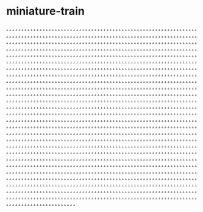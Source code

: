 # miniature-train
<a href="https://fernchapman8.wordpress.com/">.</a>
<a href="https://wilburhale.wordpress.com/">.</a>
<a href="https://wandarhodes4.wordpress.com/">.</a>
<a href="https://verastevenson6.wordpress.com/">.</a>
<a href="https://lizziemedina.wordpress.com/">.</a>
<a href="https://marvinhansen88.wordpress.com/">.</a>
<a href="https://oliverwallaker.wordpress.com/">.</a>
<a href="https://kelseystone6.wordpress.com/">.</a>
<a href="https://nadiaharris4.wordpress.com/">.</a>
<a href="https://roxannegarner1.wordpress.com/">.</a>
<a href="https://daleyporter.wordpress.com/">.</a>
<a href="https://willardbennett.wordpress.com/">.</a>
<a href="https://ivormassy.wordpress.com/">.</a>
<a href="https://earlheath.wordpress.com/">.</a>
<a href="https://leenorris3.wordpress.com/">.</a>
<a href="https://fernchapman8.wordpress.com/">.</a>
<a href="https://damonrichardson8.wordpress.com/">.</a>
<a href="https://lindsaysarratt.wordpress.com/">.</a>
<a href="https://eddiebailey3.wordpress.com/">.</a>
<a href="https://wilonatillery.wordpress.com/">.</a>
<a href="https://mickfoster9.wordpress.com/">.</a>
<a href="https://theodorenicholls.wordpress.com/">.</a>
<a href="https://laneschultz6.wordpress.com/">.</a>
<a href="https://wilfridbadman.wordpress.com/">.</a>
<a href="https://robinbenson6.wordpress.com/">.</a>
<a href="https://alfiewarner.wordpress.com/">.</a>
<a href="https://justinknight8.wordpress.com/">.</a>
<a href="https://ulricbrown.wordpress.com/">.</a>
<a href="https://greshamrowse.wordpress.com/">.</a>
<a href="https://caseymarsh0.wordpress.com/">.</a>
<a href="https://caseymarsh5.wordpress.com/">.</a>
<a href="https://anastasiabourn.wordpress.com/">.</a>
<a href="https://wilburhale.wordpress.com/">.</a>
<a href="https://herblyons.wordpress.com/">.</a>
<a href="https://mattboyd0.wordpress.com/">.</a>
<a href="https://moiracurtis.wordpress.com/">.</a>
<a href="https://bryantcarlson4.wordpress.com/">.</a>
<a href="https://meganatkinson6.wordpress.com/">.</a>
<a href="https://ainsleyrobbins.wordpress.com/">.</a>
<a href="https://drogoholt.wordpress.com/">.</a>
<a href="https://brunorodgers.wordpress.com/">.</a>
<a href="https://priscillahenry8.wordpress.com/">.</a>
<a href="https://brookehudson5.wordpress.com/">.</a>
<a href="https://baileymadron.wordpress.com/">.</a>
<a href="https://margaretgreen9.wordpress.com/">.</a>
<a href="https://ronaldstevenson.wordpress.com/">.</a>
<a href="https://nevillehodgson.wordpress.com/">.</a>
<a href="https://laurelhansen2.wordpress.com/">.</a>
<a href="https://wandarhodes4.wordpress.com/">.</a>
<a href="https://cameliabourn.wordpress.com/">.</a>
<a href="https://stanleyrose2.wordpress.com/">.</a>
<a href="https://alannamarshall2.wordpress.com/">.</a>
<a href="https://calvertcummings.wordpress.com/">.</a>
<a href="https://elvirahersey.wordpress.com/">.</a>
<a href="https://lawrenceferon.wordpress.com/">.</a>
<a href="https://jessesmart3.wordpress.com/">.</a>
<a href="https://ericwoodward8.wordpress.com/">.</a>
<a href="https://wilburwheatly.wordpress.com/">.</a>
<a href="https://tylergreer9.wordpress.com/">.</a>
<a href="https://winifredmann.wordpress.com/">.</a>
<a href="https://wallacefields.wordpress.com/">.</a>
<a href="https://justinholt3.wordpress.com/">.</a>
<a href="https://madisonwells1.wordpress.com/">.</a>
<a href="https://ingramperry.wordpress.com/">.</a>
<a href="https://Mindtobusiness.com/">.</a>
<a href="https://urbancunningham.wordpress.com/">.</a>
<a href="https://marmadukebarnett.wordpress.com/">.</a>
<a href="https://georgewebster1.wordpress.com/">.</a>
<a href="https://dwighttitterington.wordpress.com/">.</a>
<a href="https://shanacastro.wordpress.com/">.</a>
<a href="https://feliciaosborne.wordpress.com/">.</a>
<a href="https://byronhansen.wordpress.com/">.</a>
<a href="https://veronicajohnson0.wordpress.com/">.</a>
<a href="https://nicolemalone4.wordpress.com/">.</a>
<a href="https://priscillastanley2.wordpress.com/">.</a>
<a href="https://wandafrancis.wordpress.com/">.</a>
<a href="https://danelawrence.wordpress.com/">.</a>
<a href="https://marvinpatton33.wordpress.com/">.</a>
<a href="https://nedburton.wordpress.com/">.</a>
<a href="https://sophiahewitt2.wordpress.com/">.</a>
<a href="https://urbancunningham.wordpress.com/">.</a>
<a href="https://biancahiggins.wordpress.com/">.</a>
<a href="https://vergilrowe.wordpress.com/">.</a>
<a href="https://katherinepayne1.wordpress.com/">.</a>
<a href="https://willardbuckley.wordpress.com/">.</a>
<a href="https://tinacurrey.wordpress.com/">.</a>
<a href="https://dudleyjenning.wordpress.com/">.</a>
<a href="https://oliviagarrett9.wordpress.com/">.</a>
<a href="https://fabianpena2.wordpress.com/">.</a>
<a href="https://shawncarr49.wordpress.com/">.</a>
<a href="https://norrisread.wordpress.com/">.</a>
<a href="https://loispascall.wordpress.com/">.</a>
<a href="https://sophiacohen5.wordpress.com/">.</a>
<a href="https://shannontomlinson.wordpress.com/">.</a>
<a href="https://stanleymarrow.wordpress.com/">.</a>
<a href="https://sabrinawillis9.wordpress.com/">.</a>
<a href="https://theorhodes5.wordpress.com/">.</a>
<a href="https://brookeapple.wordpress.com/">.</a>
<a href="https://cadeswanson.wordpress.com/">.</a>
<a href="https://marksnyder4.wordpress.com/">.</a>
<a href="https://aubreyford4.wordpress.com/">.</a>
<a href="https://vivianmarshman.wordpress.com/">.</a>
<a href="https://louiebeck7.wordpress.com/">.</a>
<a href="https://nedjenkins.wordpress.com/">.</a>
<a href="https://emersonmaldonado2.wordpress.com/">.</a>
<a href="https://hughiecarr.wordpress.com/">.</a>
<a href="https://robintaylor58.wordpress.com/">.</a>
<a href="https://austinalexander3.wordpress.com/">.</a>
<a href="https://melissamacy.wordpress.com/">.</a>
<a href="https://tesscooper5.wordpress.com/">.</a>
<a href="https://lizziewisev.wordpress.com/">.</a>
<a href="https://ernestsnyder8.wordpress.com/">.</a>
<a href="https://theorhodes5.wordpress.com/">.</a>
<a href="https://lucywagner7.wordpress.com/">.</a>
<a href="https://groverbriggs6.wordpress.com/">.</a>
<a href="https://daleyhammond.wordpress.com/">.</a>
<a href="https://hunterskeldon.wordpress.com/">.</a>
<a href="https://conradgross.wordpress.com/">.</a>
<a href="https://lenmoreno.wordpress.com/">.</a>
<a href="https://olliewebb9.wordpress.com/">.</a>
<a href="https://kenelmreeves.wordpress.com/">.</a>
<a href="https://milesmullins.wordpress.com/">.</a>
<a href="https://aubreychandler2.wordpress.com/">.</a>
<a href="https://freddiemenzie.wordpress.com/">.</a>
<a href="https://stanleyshillingford.wordpress.com/">.</a>
<a href="https://ceciliaballard.wordpress.com/">.</a>
<a href="https://daisyhaynes6.wordpress.com/">.</a>
<a href="https://otisgilbert.wordpress.com/">.</a>
<a href="https://alexhansen4.wordpress.com/">.</a>
<a href="https://brookeapple.wordpress.com/">.</a>
<a href="https://davymartin3.wordpress.com/">.</a>
<a href="https://jamiehodges7.wordpress.com/">.</a>
<a href="https://jamiehodges3.wordpress.com/">.</a>
<a href="https://drogomaldonado.wordpress.com/">.</a>
<a href="https://drogomaldonado6.wordpress.com/">.</a>
<a href="https://bentleyreed.wordpress.com/">.</a>
<a href="https://lesleymadron.wordpress.com/">.</a>
<a href="https://kaylabowman2.wordpress.com/">.</a>
<a href="https://clementcurry0.wordpress.com/">.</a>
<a href="https://emersonwilliamson.wordpress.com/">.</a>
<a href="https://sirenahill.wordpress.com/">.</a>
<a href="https://sirenahill2.wordpress.com/">.</a>
<a href="https://sirenahill3.wordpress.com/">.</a>
<a href="https://audreyhewitt6.wordpress.com/">.</a>
<a href="https://audreyhewitt1.wordpress.com/">.</a>
<a href="https://cadeswanson.wordpress.com/">.</a>
<a href="https://audreyhewitt9.wordpress.com/">.</a>
<a href="https://audreyhewitt3.wordpress.com/">.</a>
<a href="https://bobbyrichardson8.wordpress.com/">.</a>
<a href="https://bobbyrichardson0.wordpress.com/">.</a>
<a href="https://lulurussell5.wordpress.com/">.</a>
<a href="https://floyddinwiddie.wordpress.com/">.</a>
<a href="https://brookeyates7.wordpress.com/">.</a>
<a href="https://matthewmales.wordpress.com/">.</a>
<a href="https://loreleigarrett.wordpress.com/">.</a>
<a href="https://dexterortega.wordpress.com/">.</a>
<a href="https://alinawatson9.wordpress.com/">.</a>
<a href="https://sharonbarber.wordpress.com/">.</a>
<a href="https://addisonhudson6.wordpress.com/">.</a>
<a href="https://priscillafrench6.wordpress.com/">.</a>
<a href="https://getswishpt.com/">.</a>
<a href="https://russhopkins.wordpress.com/">.</a>
<a href="https://moirapeters.wordpress.com/">.</a>
<a href="https://juliawallaker.wordpress.com/">.</a>
<a href="https://abigailcurtis6.wordpress.com/">.</a>
<a href="https://sidneyshelton.wordpress.com/">.</a>
<a href="https://sidneyshelton9.wordpress.com/">.</a>
<a href="https://piersramos.wordpress.com/">.</a>
<a href="https://zeldadean9.wordpress.com/">.</a>
<a href="https://sallyperkins1.wordpress.com/">.</a>
<a href="https://kaybarker9.wordpress.com/">.</a>
<a href="https://henriettabird5.wordpress.com/">.</a>
<a href="https://monicaleonard2.wordpress.com/">.</a>
<a href="https://ellenking8.wordpress.com/">.</a>
<a href="https://ninawoolridge1.wordpress.com/">.</a>
<a href="https://garthschwartz.wordpress.com/">.</a>
<a href="https://russhopkins.wordpress.com/">.</a>
<a href="https://sarahfox6.wordpress.com/">.</a>
<a href="https://sarahfox09.wordpress.com/">.</a>
<a href="https://sarahfox06.wordpress.com/">.</a>
<a href="https://cynthiafoster5.wordpress.com/">.</a>
<a href="https://warrenbarber5.wordpress.com/">.</a>
<a href="https://warrenbarber10.wordpress.com/">.</a>
<a href="https://kaylamiller8.wordpress.com/">.</a>
<a href="https://sandranunez7.wordpress.com/">.</a>
<a href="https://sandranunez4.wordpress.com/">.</a>
<a href="https://eddierehbein.wordpress.com/">.</a>
<a href="https://rowenarichardson.wordpress.com/">.</a>
<a href="https://austintrivett.wordpress.com/">.</a>
<a href="https://monamason.wordpress.com/">.</a>
<a href="https://budbarnes8.wordpress.com/">.</a>
<a href="https://garthmarshall.wordpress.com/">.</a>
<a href="https://moirapeters.wordpress.com/">.</a>
<a href="https://errolsimmons.wordpress.com/">.</a>
<a href="https://stanhenry3.wordpress.com/">.</a>
<a href="https://denniswindrow.wordpress.com/">.</a>
<a href="https://audreyfuller6.wordpress.com/">.</a>
<a href="https://genevieveschneider.wordpress.com/">.</a>
<a href="https://ronaldhampton3.wordpress.com/">.</a>
<a href="https://mikemullins8.wordpress.com/">.</a>
<a href="https://justinfrench5.wordpress.com/">.</a>
<a href="https://georgieread9.wordpress.com/">.</a>
<a href="https://georgieread7.wordpress.com/">.</a>
<a href="https://kendrickreese.wordpress.com/">.</a>
<a href="https://kendrickreese9.wordpress.com/">.</a>
<a href="https://emilyhargraves.wordpress.com/">.</a>
<a href="https://zeahoyles.wordpress.com/">.</a>
<a href="https://bennettnicholson.wordpress.com/">.</a>
<a href="https://juliawallaker.wordpress.com/">.</a>
<a href="https://vernonelledge.wordpress.com/">.</a>
<a href="https://hadwinwhite.wordpress.com/">.</a>
<a href="https://hanleyholt.wordpress.com/">.</a>
<a href="https://melissawatkins14.wordpress.com/">.</a>
<a href="https://louieandrus.wordpress.com/">.</a>
<a href="https://halseysims.wordpress.com/">.</a>
<a href="https://loreleigarrett6.wordpress.com/">.</a>
<a href="https://websterburns.wordpress.com/">.</a>
<a href="https://greshamcole.wordpress.com/">.</a>
<a href="https://marvinmartin77.wordpress.com/">.</a>
<a href="https://herbanderson7.wordpress.com/">.</a>
<a href="https://osmondrehbein.wordpress.com/">.</a>
<a href="https://delberry6.wordpress.com/">.</a>
<a href="https://alvinaguilar8.wordpress.com/">.</a>
<a href="https://hadleybacchus.wordpress.com/">.</a>
<a href="https://are-1.weebly.com">.</a>
<a href="https://are-2.weebly.com">.</a>
<a href="https://are-3.weebly.com">.</a>
<a href="https://are-4.weebly.com">.</a>
<a href="https://are-5.weebly.com">.</a>
<a href="https://are-6.weebly.com">.</a>
<a href="https://are-7.weebly.com">.</a>
<a href="https://are-8.weebly.com">.</a>
<a href="https://are-9.weebly.com">.</a>
<a href="https://are-10.weebly.com">.</a>
<a href="https://are-11.weebly.com">.</a>
<a href="https://are-12.weebly.com">.</a>
<a href="https://are-13.weebly.com">.</a>
<a href="https://are-14.weebly.com">.</a>
<a href="https://are-15.weebly.com">.</a>
<a href="https://are-16.weebly.com">.</a>
<a href="https://are-17.weebly.com">.</a>
<a href="https://are-18.weebly.com">.</a>
<a href="https://are-19.weebly.com">.</a>
<a href="https://are-20.weebly.com">.</a>
<a href="https://are-21.weebly.com">.</a>
<a href="https://are-22.weebly.com">.</a>
<a href="https://are-23.weebly.com">.</a>
<a href="https://are-24.weebly.com">.</a>
<a href="https://are-25.weebly.com">.</a>
<a href="https://are-26.weebly.com">.</a>
<a href="https://are-27.weebly.com">.</a>
<a href="https://are-28.weebly.com">.</a>
<a href="https://are-29.weebly.com">.</a>
<a href="https://are-30.weebly.com">.</a>
<a href="https://are-31.weebly.com">.</a>
<a href="https://are-32.weebly.com">.</a>
<a href="https://are-33.weebly.com">.</a>
<a href="https://are-34.weebly.com">.</a>
<a href="https://are-35.weebly.com">.</a>
<a href="https://are-36.weebly.com">.</a>
<a href="https://are-37.weebly.com">.</a>
<a href="https://are-38.weebly.com">.</a>
<a href="https://are-39.weebly.com">.</a>
<a href="https://are-40.weebly.com">.</a>
<a href="https://are-41.weebly.com">.</a>
<a href="https://are-42.weebly.com">.</a>
<a href="https://are-43.weebly.com">.</a>
<a href="https://are-44.weebly.com">.</a>
<a href="https://are-45.weebly.com">.</a>
<a href="https://are-46.weebly.com">.</a>
<a href="https://are-47.weebly.com">.</a>
<a href="https://are-48.weebly.com">.</a>
<a href="https://are-49.weebly.com">.</a>
<a href="https://are-50.weebly.com">.</a>
<a href="https://are-51.weebly.com">.</a>
<a href="https://are-52.weebly.com">.</a>
<a href="https://are-53.weebly.com">.</a>
<a href="https://are-54.weebly.com">.</a>
<a href="https://are-55.weebly.com">.</a>
<a href="https://are-56.weebly.com">.</a>
<a href="https://are-57.weebly.com">.</a>
<a href="https://are-58.weebly.com">.</a>
<a href="https://are-59.weebly.com">.</a>
<a href="https://are-60.weebly.com">.</a>
<a href="https://are-61.weebly.com">.</a>
<a href="https://are-62.weebly.com">.</a>
<a href="https://are-63.weebly.com">.</a>
<a href="https://are-64.weebly.com">.</a>
<a href="https://are-65.weebly.com">.</a>
<a href="https://are-66.weebly.com">.</a>
<a href="https://are-67.weebly.com">.</a>
<a href="https://are-68.weebly.com">.</a>
<a href="https://are-69.weebly.com">.</a>
<a href="https://are-70.weebly.com">.</a>
<a href="https://are-71.weebly.com">.</a>
<a href="https://are-72.weebly.com">.</a>
<a href="https://are-73.weebly.com">.</a>
<a href="https://are-74.weebly.com">.</a>
<a href="https://are-75.weebly.com">.</a>
<a href="https://are-76.weebly.com">.</a>
<a href="https://are-77.weebly.com">.</a>
<a href="https://are-78.weebly.com">.</a>
<a href="https://are-79.weebly.com">.</a>
<a href="https://are-80.weebly.com">.</a>
<a href="https://are-81.weebly.com">.</a>
<a href="https://are-82.weebly.com">.</a>
<a href="https://are-83.weebly.com">.</a>
<a href="https://are-84.weebly.com">.</a>
<a href="https://are-85.weebly.com">.</a>
<a href="https://are-86.weebly.com">.</a>
<a href="https://are-87.weebly.com">.</a>
<a href="https://are-88.weebly.com">.</a>
<a href="https://are-89.weebly.com">.</a>
<a href="https://are-90.weebly.com">.</a>
<a href="https://are-91.weebly.com">.</a>
<a href="https://are-92.weebly.com">.</a>
<a href="https://are-93.weebly.com">.</a>
<a href="https://are-94.weebly.com">.</a>
<a href="https://are-95.weebly.com">.</a>
<a href="https://are-96.weebly.com">.</a>
<a href="https://are-97.weebly.com">.</a>
<a href="https://are-98.weebly.com">.</a>
<a href="https://are-99.weebly.com">.</a>
<a href="https://are-100.weebly.com">.</a>
<a href="https://are-101.weebly.com">.</a>
<a href="https://are-102.weebly.com">.</a>
<a href="https://are-103.weebly.com">.</a>
<a href="https://are-104.weebly.com">.</a>
<a href="https://are-105.weebly.com">.</a>
<a href="https://are-106.weebly.com">.</a>
<a href="https://are-107.weebly.com">.</a>
<a href="https://are-108.weebly.com">.</a>
<a href="https://are-109.weebly.com">.</a>
<a href="https://are-110.weebly.com">.</a>
<a href="https://are-111.weebly.com">.</a>
<a href="https://are-112.weebly.com">.</a>
<a href="https://are-113.weebly.com">.</a>
<a href="https://are-114.weebly.com">.</a>
<a href="https://are-115.weebly.com">.</a>
<a href="https://are-116.weebly.com">.</a>
<a href="https://are-117.weebly.com">.</a>
<a href="https://are-118.weebly.com">.</a>
<a href="https://are-119.weebly.com">.</a>
<a href="https://are-120.weebly.com">.</a>
<a href="https://are-121.weebly.com">.</a>
<a href="https://are-122.weebly.com">.</a>
<a href="https://are-123.weebly.com">.</a>
<a href="https://are-124.weebly.com">.</a>
<a href="https://are-125.weebly.com">.</a>
<a href="https://are-126.weebly.com">.</a>
<a href="https://are-127.weebly.com">.</a>
<a href="https://are-128.weebly.com">.</a>
<a href="https://are-129.weebly.com">.</a>
<a href="https://are-130.weebly.com">.</a>
<a href="https://are-131.weebly.com">.</a>
<a href="https://are-132.weebly.com">.</a>
<a href="https://are-133.weebly.com">.</a>
<a href="https://are-134.weebly.com">.</a>
<a href="https://are-135.weebly.com">.</a>
<a href="https://are-136.weebly.com">.</a>
<a href="https://are-137.weebly.com">.</a>
<a href="https://are-138.weebly.com">.</a>
<a href="https://are-139.weebly.com">.</a>
<a href="https://are-140.weebly.com">.</a>
<a href="https://are-141.weebly.com">.</a>
<a href="https://are-142.weebly.com">.</a>
<a href="https://are-143.weebly.com">.</a>
<a href="https://are-144.weebly.com">.</a>
<a href="https://are-145.weebly.com">.</a>
<a href="https://are-146.weebly.com">.</a>
<a href="https://are-147.weebly.com">.</a>
<a href="https://are-148.weebly.com">.</a>
<a href="https://are-149.weebly.com">.</a>
<a href="https://are-150.weebly.com">.</a>
<a href="https://ae-151.weebly.com">.</a>
<a href="https://are-152.weebly.com">.</a>
<a href="https://are-153.weebly.com">.</a>
<a href="https://are-154.weebly.com">.</a>
<a href="https://are-155.weebly.com">.</a>
<a href="https://are-156.weebly.com">.</a>
<a href="https://are-157.weebly.com">.</a>
<a href="https://are-158.weebly.com">.</a>
<a href="https://are-159.weebly.com">.</a>
<a href="https://are-160.weebly.com">.</a>
<a href="https://are-161.weebly.com">.</a>
<a href="https://are-162.weebly.com">.</a>
<a href="https://are-163.weebly.com">.</a>
<a href="https://are-164.weebly.com">.</a>
<a href="https://are-165.weebly.com">.</a>
<a href="https://are-166.weebly.com">.</a>
<a href="https://are-167.weebly.com">.</a>
<a href="https://are-168.weebly.com">.</a>
<a href="https://are-169.weebly.com">.</a>
<a href="https://are-170.weebly.com">.</a>
<a href="https://are-171.weebly.com">.</a>
<a href="https://are-172.weebly.com">.</a>
<a href="https://are-173.weebly.com">.</a>
<a href="https://are-174.weebly.com">.</a>
<a href="https://are-175.weebly.com">.</a>
<a href="https://are-176.weebly.com">.</a>
<a href="https://are-177.weebly.com">.</a>
<a href="https://are-178.weebly.com">.</a>
<a href="https://are-179.weebly.com">.</a>
<a href="https://are-180.weebly.com">.</a>
<a href="https://are-181.weebly.com">.</a>
<a href="https://are-182.weebly.com">.</a>
<a href="https://are-183.weebly.com">.</a>
<a href="https://are-184.weebly.com">.</a>
<a href="https://are-185.weebly.com">.</a>
<a href="https://are-186.weebly.com">.</a>
<a href="https://are-187.weebly.com">.</a>
<a href="https://are-188.weebly.com">.</a>
<a href="https://are-189.weebly.com">.</a>
<a href="https://are-190.weebly.com">.</a>
<a href="https://are-191.weebly.com">.</a>
<a href="https://are-192.weebly.com">.</a>
<a href="https://are-193.weebly.com">.</a>
<a href="https://are-194.weebly.com">.</a>
<a href="https://are-195.weebly.com">.</a>
<a href="https://are-196.weebly.com">.</a>
<a href="https://are-197.weebly.com">.</a>
<a href="https://are-198.weebly.com">.</a>
<a href="https://are-199.weebly.com">.</a>
<a href="https://are-200.weebly.com">.</a>
<a href="https://are-201.weebly.com">.</a>
<a href="https://are-202.weebly.com">.</a>
<a href="https://are-203.weebly.com">.</a>
<a href="https://are-204.weebly.com">.</a>
<a href="https://are-205.weebly.com">.</a>
<a href="https://are-206.weebly.com">.</a>
<a href="https://are-207.weebly.com">.</a>
<a href="https://are-208.weebly.com">.</a>
<a href="https://are-209.weebly.com">.</a>
<a href="https://are-210.weebly.com">.</a>
<a href="https://are-211.weebly.com">.</a>
<a href="https://are-212.weebly.com">.</a>
<a href="https://are-213.weebly.com">.</a>
<a href="https://are-214.weebly.com">.</a>
<a href="https://are-215.weebly.com">.</a>
<a href="https://are-216.weebly.com">.</a>
<a href="https://are-217.weebly.com">.</a>
<a href="https://are-218.weebly.com">.</a>
<a href="https://are-219.weebly.com">.</a>
<a href="https://are-220.weebly.com">.</a>
<a href="https://are-221.weebly.com">.</a>
<a href="https://are-222.weebly.com">.</a>
<a href="https://are-223.weebly.com">.</a>
<a href="https://are-224.weebly.com">.</a>
<a href="https://are-225.weebly.com">.</a>
<a href="https://are-226.weebly.com">.</a>
<a href="https://are-227.weebly.com">.</a>
<a href="https://are-228.weebly.com">.</a>
<a href="https://are-229.weebly.com">.</a>
<a href="https://are-230.weebly.com">.</a>
<a href="https://are-231.weebly.com">.</a>
<a href="https://are-232.weebly.com">.</a>
<a href="https://are-233.weebly.com">.</a>
<a href="https://are-234.weebly.com">.</a>
<a href="https://are-235.weebly.com">.</a>
<a href="https://are-236.weebly.com">.</a>
<a href="https://are-237.weebly.com">.</a>
<a href="https://are-238.weebly.com">.</a>
<a href="https://are-239.weebly.com">.</a>
<a href="https://are-240.weebly.com">.</a>
<a href="https://are-241.weebly.com">.</a>
<a href="https://are-242.weebly.com">.</a>
<a href="https://are-243.weebly.com">.</a>
<a href="https://are-244.weebly.com">.</a>
<a href="https://are-245.weebly.com">.</a>
<a href="https://are-246.weebly.com">.</a>
<a href="https://are-247.weebly.com">.</a>
<a href="https://are-248.weebly.com">.</a>
<a href="https://are-249.weebly.com">.</a>
<a href="https://are-250.weebly.com">.</a>
<a href="https://are-251.weebly.com">.</a>
<a href="https://are-252.weebly.com">.</a>
<a href="https://are-253.weebly.com">.</a>
<a href="https://are-254.weebly.com">.</a>
<a href="https://are-255.weebly.com">.</a>
<a href="https://are-256.weebly.com">.</a>
<a href="https://are-257.weebly.com">.</a>
<a href="https://are-258.weebly.com">.</a>
<a href="https://are-259.weebly.com">.</a>
<a href="https://are-260.weebly.com">.</a>
<a href="https://are-261.weebly.com">.</a>
<a href="https://are-262.weebly.com">.</a>
<a href="https://are-263.weebly.com">.</a>
<a href="https://are-264.weebly.com">.</a>
<a href="https://are-265.weebly.com">.</a>
<a href="https://are-266.weebly.com">.</a>
<a href="https://are-267.weebly.com">.</a>
<a href="https://are-268.weebly.com">.</a>
<a href="https://are-269.weebly.com">.</a>
<a href="https://are-270.weebly.com">.</a>
<a href="https://are-271.weebly.com">.</a>
<a href="https://are-272.weebly.com">.</a>
<a href="https://are-273.weebly.com">.</a>
<a href="https://are-274.weebly.com">.</a>
<a href="https://are-275.weebly.com">.</a>
<a href="https://are-276.weebly.com">.</a>
<a href="https://are-277.weebly.com">.</a>
<a href="https://are-278.weebly.com">.</a>
<a href="https://are-279.weebly.com">.</a>
<a href="https://are-280.weebly.com">.</a>
<a href="https://are-281.weebly.com">.</a>
<a href="https://are-282.weebly.com">.</a>
<a href="https://are-283.weebly.com">.</a>
<a href="https://are-284.weebly.com">.</a>
<a href="https://are-285.weebly.com">.</a>
<a href="https://are-286.weebly.com">.</a>
<a href="https://are-287.weebly.com">.</a>
<a href="https://are-288.weebly.com">.</a>
<a href="https://are-289.weebly.com">.</a>
<a href="https://are-290.weebly.com">.</a>
<a href="https://are-291.weebly.com">.</a>
<a href="https://are-292.weebly.com">.</a>
<a href="https://are-293.weebly.com">.</a>
<a href="https://are-294.weebly.com">.</a>
<a href="https://are-295.weebly.com">.</a>
<a href="https://are-296.weebly.com">.</a>
<a href="https://are-297.weebly.com">.</a>
<a href="https://are-298.weebly.com">.</a>
<a href="https://are-299.weebly.com">.</a>
<a href="https://are-300.weebly.com">.</a>
<a href="https://are-301.weebly.com">.</a>
<a href="https://are-302.weebly.com">.</a>
<a href="https://are-303.weebly.com">.</a>
<a href="https://are-304.weebly.com">.</a>
<a href="https://are-305.weebly.com">.</a>
<a href="https://are-306.weebly.com">.</a>
<a href="https://are-307.weebly.com">.</a>
<a href="https://are-308.weebly.com">.</a>
<a href="https://are-309.weebly.com">.</a>
<a href="https://are-310.weebly.com">.</a>
<a href="https://are-311.weebly.com">.</a>
<a href="https://are-312.weebly.com">.</a>
<a href="https://are-313.weebly.com">.</a>
<a href="https://are-314.weebly.com">.</a>
<a href="https://are-315.weebly.com">.</a>
<a href="https://are-316.weebly.com">.</a>
<a href="https://are-317.weebly.com">.</a>
<a href="https://are-318.weebly.com">.</a>
<a href="https://are-319.weebly.com">.</a>
<a href="https://are-320.weebly.com">.</a>
<a href="https://are-321.weebly.com">.</a>
<a href="https://are-322.weebly.com">.</a>
<a href="https://are-323.weebly.com">.</a>
<a href="https://are-324.weebly.com">.</a>
<a href="https://are-325.weebly.com">.</a>
<a href="https://are-326.weebly.com">.</a>
<a href="https://are-327.weebly.com">.</a>
<a href="https://are-328.weebly.com">.</a>
<a href="https://are-329.weebly.com">.</a>
<a href="https://are-330.weebly.com">.</a>
<a href="https://are-331.weebly.com">.</a>
<a href="https://are-332.weebly.com">.</a>
<a href="https://are-333.weebly.com">.</a>
<a href="https://are-334.weebly.com">.</a>
<a href="https://are-335.weebly.com">.</a>
<a href="https://are-336.weebly.com">.</a>
<a href="https://are-337.weebly.com">.</a>
<a href="https://are-338.weebly.com">.</a>
<a href="https://are-339.weebly.com">.</a>
<a href="https://are-340.weebly.com">.</a>
<a href="https://are-341.weebly.com">.</a>
<a href="https://are-342.weebly.com">.</a>
<a href="https://are-343.weebly.com">.</a>
<a href="https://are-344.weebly.com">.</a>
<a href="https://are-345.weebly.com">.</a>
<a href="https://are-346.weebly.com">.</a>
<a href="https://are-347.weebly.com">.</a>
<a href="https://are-348.weebly.com">.</a>
<a href="https://are-349.weebly.com">.</a>
<a href="https://are-350.weebly.com">.</a>
<a href="https://ar-351.weebly.com">.</a>
<a href="https://ar-352.weebly.com">.</a>
<a href="https://ar-353.weebly.com">.</a>
<a href="https://ar-354.weebly.com">.</a>
<a href="https://ar-355.weebly.com">.</a>
<a href="https://ar-356.weebly.com">.</a>
<a href="https://ar-357.weebly.com">.</a>
<a href="https://ar-358.weebly.com">.</a>
<a href="https://ar-359.weebly.com">.</a>
<a href="https://ar-360.weebly.com">.</a>
<a href="https://are-361.weebly.com">.</a>
<a href="https://are-362.weebly.com">.</a>
<a href="https://are-363.weebly.com">.</a>
<a href="https://are-364.weebly.com">.</a>
<a href="https://are-365.weebly.com">.</a>
<a href="https://are-366.weebly.com">.</a>
<a href="https://are-367.weebly.com">.</a>
<a href="https://are-368.weebly.com">.</a>
<a href="https://are-369.weebly.com">.</a>
<a href="https://are-370.weebly.com">.</a>
<a href="https://are-371.weebly.com">.</a>
<a href="https://are-372.weebly.com">.</a>
<a href="https://are-373.weebly.com">.</a>
<a href="https://are-374.weebly.com">.</a>
<a href="https://are-375.weebly.com">.</a>
<a href="https://are-376.weebly.com">.</a>
<a href="https://are-377.weebly.com">.</a>
<a href="https://are-378.weebly.com">.</a>
<a href="https://are-379.weebly.com">.</a>
<a href="https://are-380.weebly.com">.</a>
<a href="https://are-381.weebly.com">.</a>
<a href="https://are-382.weebly.com">.</a>
<a href="https://are-383.weebly.com">.</a>
<a href="https://are-384.weebly.com">.</a>
<a href="https://are-385.weebly.com">.</a>
<a href="https://are-386.weebly.com">.</a>
<a href="https://are-387.weebly.com">.</a>
<a href="https://are-388.weebly.com">.</a>
<a href="https://are-389.weebly.com">.</a>
<a href="https://are-390.weebly.com">.</a>
<a href="https://are-391.weebly.com">.</a>
<a href="https://are-392.weebly.com">.</a>
<a href="https://are-393.weebly.com">.</a>
<a href="https://are-394.weebly.com">.</a>
<a href="https://are-395.weebly.com">.</a>
<a href="https://are-396.weebly.com">.</a>
<a href="https://are-397.weebly.com">.</a>
<a href="https://are-398.weebly.com">.</a>
<a href="https://are-399.weebly.com">.</a>
<a href="https://are-400.weebly.com">.</a>
<a href="https://ar-401.weebly.com">.</a>
<a href="https://are-402.weebly.com">.</a>
<a href="https://are-403.weebly.com">.</a>
<a href="https://are-404.weebly.com">.</a>
<a href="https://are-405.weebly.com">.</a>
<a href="https://are-406.weebly.com">.</a>
<a href="https://are-407.weebly.com">.</a>
<a href="https://are-408.weebly.com">.</a>
<a href="https://are-409.weebly.com">.</a>
<a href="https://are-410.weebly.com">.</a>
<a href="https://are-411.weebly.com">.</a>
<a href="https://are-412.weebly.com">.</a>
<a href="https://are-413.weebly.com">.</a>
<a href="https://are-414.weebly.com">.</a>
<a href="https://are-415.weebly.com">.</a>
<a href="https://are-416.weebly.com">.</a>
<a href="https://are-417.weebly.com">.</a>
<a href="https://are-418.weebly.com">.</a>
<a href="https://are-419.weebly.com">.</a>
<a href="https://are-420.weebly.com">.</a>
<a href="https://are-421.weebly.com">.</a>
<a href="https://are-422.weebly.com">.</a>
<a href="https://are-423.weebly.com">.</a>
<a href="https://are-424.weebly.com">.</a>
<a href="https://are-425.weebly.com">.</a>
<a href="https://are-426.weebly.com">.</a>
<a href="https://are-427.weebly.com">.</a>
<a href="https://are-428.weebly.com">.</a>
<a href="https://are-429.weebly.com">.</a>
<a href="https://are-430.weebly.com">.</a>
<a href="https://are-431.weebly.com">.</a>
<a href="https://are-432.weebly.com">.</a>
<a href="https://are-433.weebly.com">.</a>
<a href="https://are-434.weebly.com">.</a>
<a href="https://are-435.weebly.com">.</a>
<a href="https://are-436.weebly.com">.</a>
<a href="https://are-437.weebly.com">.</a>
<a href="https://are-438.weebly.com">.</a>
<a href="https://are-439.weebly.com">.</a>
<a href="https://are-440.weebly.com">.</a>
<a href="https://are-441.weebly.com">.</a>
<a href="https://are-442.weebly.com">.</a>
<a href="https://are-443.weebly.com">.</a>
<a href="https://are-444.weebly.com">.</a>
<a href="https://are-445.weebly.com">.</a>
<a href="https://are-446.weebly.com">.</a>
<a href="https://are-447.weebly.com">.</a>
<a href="https://are-448.weebly.com">.</a>
<a href="https://are-449.weebly.com">.</a>
<a href="https://are-450.weebly.com">.</a>
<a href="https://are-451.weebly.com">.</a>
<a href="https://are-452.weebly.com">.</a>
<a href="https://are-453.weebly.com">.</a>
<a href="https://are-454.weebly.com">.</a>
<a href="https://are-455.weebly.com">.</a>
<a href="https://are-456.weebly.com">.</a>
<a href="https://are-457.weebly.com">.</a>
<a href="https://are-458.weebly.com">.</a>
<a href="https://are-459.weebly.com">.</a>
<a href="https://are-460.weebly.com">.</a>
<a href="https://are-461.weebly.com">.</a>
<a href="https://are-462.weebly.com">.</a>
<a href="https://are-463.weebly.com">.</a>
<a href="https://are-464.weebly.com">.</a>
<a href="https://are-465.weebly.com">.</a>
<a href="https://are-466.weebly.com">.</a>
<a href="https://are-467.weebly.com">.</a>
<a href="https://are-468.weebly.com">.</a>
<a href="https://are-469.weebly.com">.</a>
<a href="https://are-470.weebly.com">.</a>
<a href="https://are-471.weebly.com">.</a>
<a href="https://are-472.weebly.com">.</a>
<a href="https://are-473.weebly.com">.</a>
<a href="https://are-474.weebly.com">.</a>
<a href="https://are-475.weebly.com">.</a>
<a href="https://are-476.weebly.com">.</a>
<a href="https://are-477.weebly.com">.</a>
<a href="https://are-478.weebly.com">.</a>
<a href="https://are-479.weebly.com">.</a>
<a href="https://are-480.weebly.com">.</a>
<a href="https://are-481.weebly.com">.</a>
<a href="https://are-482.weebly.com">.</a>
<a href="https://are-483.weebly.com">.</a>
<a href="https://are-484.weebly.com">.</a>
<a href="https://are-485.weebly.com">.</a>
<a href="https://are-486.weebly.com">.</a>
<a href="https://are-487.weebly.com">.</a>
<a href="https://are-488.weebly.com">.</a>
<a href="https://are-489.weebly.com">.</a>
<a href="https://are-490.weebly.com">.</a>
<a href="https://are-491.weebly.com">.</a>
<a href="https://are-492.weebly.com">.</a>
<a href="https://are-493.weebly.com">.</a>
<a href="https://are-494.weebly.com">.</a>
<a href="https://are-495.weebly.com">.</a>
<a href="https://are-496.weebly.com">.</a>
<a href="https://are-497.weebly.com">.</a>
<a href="https://are-498.weebly.com">.</a>
<a href="https://are-499.weebly.com">.</a>
<a href="https://are-500.weebly.com">.</a>
<a href="https://are-501.weebly.com">.</a>
<a href="https://are-502.weebly.com">.</a>
<a href="https://are-503.weebly.com">.</a>
<a href="https://are-504.weebly.com">.</a>
<a href="https://are-505.weebly.com">.</a>
<a href="https://are-506.weebly.com">.</a>
<a href="https://are-507.weebly.com">.</a>
<a href="https://are-508.weebly.com">.</a>
<a href="https://are-509.weebly.com">.</a>
<a href="https://are-510.weebly.com">.</a>
<a href="https://ae-511.weebly.com">.</a>
<a href="https://are-512.weebly.com">.</a>
<a href="https://are-513.weebly.com">.</a>
<a href="https://are-514.weebly.com">.</a>
<a href="https://are-515.weebly.com">.</a>
<a href="https://are-516.weebly.com">.</a>
<a href="https://are-517.weebly.com">.</a>
<a href="https://are-518.weebly.com">.</a>
<a href="https://are-519.weebly.com">.</a>
<a href="https://are-520.weebly.com">.</a>
<a href="https://are-521.weebly.com">.</a>
<a href="https://are-522.weebly.com">.</a>
<a href="https://are-523.weebly.com">.</a>
<a href="https://are-524.weebly.com">.</a>
<a href="https://are-525.weebly.com">.</a>
<a href="https://are-526.weebly.com">.</a>
<a href="https://are-527.weebly.com">.</a>
<a href="https://are-528.weebly.com">.</a>
<a href="https://are-529.weebly.com">.</a>
<a href="https://are-530.weebly.com">.</a>
<a href="https://ae-531.weebly.com">.</a>
<a href="https://are-532.weebly.com">.</a>
<a href="https://are-533.weebly.com">.</a>
<a href="https://are-534.weebly.com">.</a>
<a href="https://are-535.weebly.com">.</a>
<a href="https://are-536.weebly.com">.</a>
<a href="https://are-537.weebly.com">.</a>
<a href="https://are-538.weebly.com">.</a>
<a href="https://are-539.weebly.com">.</a>
<a href="https://are-540.weebly.com">.</a>
<a href="https://are-541.weebly.com">.</a>
<a href="https://are-542.weebly.com">.</a>
<a href="https://are-543.weebly.com">.</a>
<a href="https://are-544.weebly.com">.</a>
<a href="https://are-545.weebly.com">.</a>
<a href="https://are-546.weebly.com">.</a>
<a href="https://are-547.weebly.com">.</a>
<a href="https://are-548.weebly.com">.</a>
<a href="https://are-549.weebly.com">.</a>
<a href="https://are-550.weebly.com">.</a>
<a href="https://are-551.weebly.com">.</a>
<a href="https://are-552.weebly.com">.</a>
<a href="https://are-553.weebly.com">.</a>
<a href="https://are-554.weebly.com">.</a>
<a href="https://are-555.weebly.com">.</a>
<a href="https://are-556.weebly.com">.</a>
<a href="https://are-557.weebly.com">.</a>
<a href="https://are-558.weebly.com">.</a>
<a href="https://are-559.weebly.com">.</a>
<a href="https://are-560.weebly.com">.</a>
<a href="https://are-561.weebly.com">.</a>
<a href="https://are-562.weebly.com">.</a>
<a href="https://are-563.weebly.com">.</a>
<a href="https://are-564.weebly.com">.</a>
<a href="https://are-565.weebly.com">.</a>
<a href="https://are-566.weebly.com">.</a>
<a href="https://are-567.weebly.com">.</a>
<a href="https://are-568.weebly.com">.</a>
<a href="https://are-569.weebly.com">.</a>
<a href="https://are-570.weebly.com">.</a>
<a href="https://are-571.weebly.com">.</a>
<a href="https://are-572.weebly.com">.</a>
<a href="https://are-573.weebly.com">.</a>
<a href="https://are-574.weebly.com">.</a>
<a href="https://are-575.weebly.com">.</a>
<a href="https://are-576.weebly.com">.</a>
<a href="https://are-577.weebly.com">.</a>
<a href="https://are-578.weebly.com">.</a>
<a href="https://are-579.weebly.com">.</a>
<a href="https://are-580.weebly.com">.</a>
<a href="https://are-581.weebly.com">.</a>
<a href="https://are-582.weebly.com">.</a>
<a href="https://are-583.weebly.com">.</a>
<a href="https://are-584.weebly.com">.</a>
<a href="https://are-585.weebly.com">.</a>
<a href="https://are-586.weebly.com">.</a>
<a href="https://are-587.weebly.com">.</a>
<a href="https://are-588.weebly.com">.</a>
<a href="https://are-589.weebly.com">.</a>
<a href="https://are-590.weebly.com">.</a>
<a href="https://are-591.weebly.com">.</a>
<a href="https://are-592.weebly.com">.</a>
<a href="https://are-593.weebly.com">.</a>
<a href="https://are-594.weebly.com">.</a>
<a href="https://are-595.weebly.com">.</a>
<a href="https://are-596.weebly.com">.</a>
<a href="https://are-597.weebly.com">.</a>
<a href="https://are-598.weebly.com">.</a>
<a href="https://are-599.weebly.com">.</a>
<a href="https://are-600.weebly.com">.</a>
<a href="https://are-601.weebly.com">.</a>
<a href="https://are-602.weebly.com">.</a>
<a href="https://are-603.weebly.com">.</a>
<a href="https://are-604.weebly.com">.</a>
<a href="https://are-605.weebly.com">.</a>
<a href="https://are-606.weebly.com">.</a>
<a href="https://are-607.weebly.com">.</a>
<a href="https://are-608.weebly.com">.</a>
<a href="https://are-609.weebly.com">.</a>
<a href="https://are-610.weebly.com">.</a>
<a href="https://are-611.weebly.com">.</a>
<a href="https://are-612.weebly.com">.</a>
<a href="https://are-613.weebly.com">.</a>
<a href="https://are-614.weebly.com">.</a>
<a href="https://are-615.weebly.com">.</a>
<a href="https://are-616.weebly.com">.</a>
<a href="https://are-617.weebly.com">.</a>
<a href="https://are-618.weebly.com">.</a>
<a href="https://are-619.weebly.com">.</a>
<a href="https://are-620.weebly.com">.</a>
<a href="https://are-621.weebly.com">.</a>
<a href="https://are-622.weebly.com">.</a>
<a href="https://are-623.weebly.com">.</a>
<a href="https://are-624.weebly.com">.</a>
<a href="https://are-625.weebly.com">.</a>
<a href="https://are-626.weebly.com">.</a>
<a href="https://are-627.weebly.com">.</a>
<a href="https://are-628.weebly.com">.</a>
<a href="https://are-629.weebly.com">.</a>
<a href="https://are-630.weebly.com">.</a>
<a href="https://ae-631.weebly.com">.</a>
<a href="https://are-632.weebly.com">.</a>
<a href="https://are-633.weebly.com">.</a>
<a href="https://are-634.weebly.com">.</a>
<a href="https://are-635.weebly.com">.</a>
<a href="https://are-636.weebly.com">.</a>
<a href="https://are-637.weebly.com">.</a>
<a href="https://are-638.weebly.com">.</a>
<a href="https://are-639.weebly.com">.</a>
<a href="https://are-640.weebly.com">.</a>
<a href="https://are-641.weebly.com">.</a>
<a href="https://are-642.weebly.com">.</a>
<a href="https://are-643.weebly.com">.</a>
<a href="https://are-644.weebly.com">.</a>
<a href="https://are-645.weebly.com">.</a>
<a href="https://are-646.weebly.com">.</a>
<a href="https://are-647.weebly.com">.</a>
<a href="https://are-648.weebly.com">.</a>
<a href="https://are-649.weebly.com">.</a>
<a href="https://are-650.weebly.com">.</a>
<a href="https://are-651.weebly.com">.</a>
<a href="https://are-652.weebly.com">.</a>
<a href="https://are-653.weebly.com">.</a>
<a href="https://are-654.weebly.com">.</a>
<a href="https://are-655.weebly.com">.</a>
<a href="https://are-656.weebly.com">.</a>
<a href="https://are-657.weebly.com">.</a>
<a href="https://are-658.weebly.com">.</a>
<a href="https://are-659.weebly.com">.</a>
<a href="https://are-660.weebly.com">.</a>
<a href="https://are-661.weebly.com">.</a>
<a href="https://are-662.weebly.com">.</a>
<a href="https://are-663.weebly.com">.</a>
<a href="https://are-664.weebly.com">.</a>
<a href="https://are-665.weebly.com">.</a>
<a href="https://are-666.weebly.com">.</a>
<a href="https://are-667.weebly.com">.</a>
<a href="https://are-668.weebly.com">.</a>
<a href="https://are-669.weebly.com">.</a>
<a href="https://are-670.weebly.com">.</a>
<a href="https://ae-671.weebly.com">.</a>
<a href="https://are-672.weebly.com">.</a>
<a href="https://are-673.weebly.com">.</a>
<a href="https://are-674.weebly.com">.</a>
<a href="https://are-675.weebly.com">.</a>
<a href="https://are-676.weebly.com">.</a>
<a href="https://are-677.weebly.com">.</a>
<a href="https://are-678.weebly.com">.</a>
<a href="https://are-679.weebly.com">.</a>
<a href="https://are-680.weebly.com">.</a>
<a href="https://are-681.weebly.com">.</a>
<a href="https://are-682.weebly.com">.</a>
<a href="https://are-683.weebly.com">.</a>
<a href="https://are-684.weebly.com">.</a>
<a href="https://are-685.weebly.com">.</a>
<a href="https://are-686.weebly.com">.</a>
<a href="https://are-687.weebly.com">.</a>
<a href="https://are-688.weebly.com">.</a>
<a href="https://are-689.weebly.com">.</a>
<a href="https://are-690.weebly.com">.</a>
<a href="https://are-691.weebly.com">.</a>
<a href="https://are-692.weebly.com">.</a>
<a href="https://are-693.weebly.com">.</a>
<a href="https://are-694.weebly.com">.</a>
<a href="https://are-695.weebly.com">.</a>
<a href="https://are-696.weebly.com">.</a>
<a href="https://are-697.weebly.com">.</a>
<a href="https://are-698.weebly.com">.</a>
<a href="https://are-699.weebly.com">.</a>
<a href="https://are-700.weebly.com">.</a>
<a href="https://are-701.weebly.com">.</a>
<a href="https://are-702.weebly.com">.</a>
<a href="https://are-703.weebly.com">.</a>
<a href="https://are-704.weebly.com">.</a>
<a href="https://are-705.weebly.com">.</a>
<a href="https://are-706.weebly.com">.</a>
<a href="https://are-707.weebly.com">.</a>
<a href="https://are-708.weebly.com">.</a>
<a href="https://are-709.weebly.com">.</a>
<a href="https://are-710.weebly.com">.</a>
<a href="https://are-711.weebly.com">.</a>
<a href="https://are-712.weebly.com">.</a>
<a href="https://are-713.weebly.com">.</a>
<a href="https://are-714.weebly.com">.</a>
<a href="https://are-715.weebly.com">.</a>
<a href="https://are-716.weebly.com">.</a>
<a href="https://are-717.weebly.com">.</a>
<a href="https://are-718.weebly.com">.</a>
<a href="https://are-719.weebly.com">.</a>
<a href="https://are-720.weebly.com">.</a>
<a href="https://are-721.weebly.com">.</a>
<a href="https://are-722.weebly.com">.</a>
<a href="https://are-723.weebly.com">.</a>
<a href="https://are-724.weebly.com">.</a>
<a href="https://are-725.weebly.com">.</a>
<a href="https://are-726.weebly.com">.</a>
<a href="https://are-727.weebly.com">.</a>
<a href="https://are-728.weebly.com">.</a>
<a href="https://are-729.weebly.com">.</a>
<a href="https://are-730.weebly.com">.</a>
<a href="https://are-731.weebly.com">.</a>
<a href="https://are-732.weebly.com">.</a>
<a href="https://are-733.weebly.com">.</a>
<a href="https://are-734.weebly.com">.</a>
<a href="https://are-735.weebly.com">.</a>
<a href="https://are-736.weebly.com">.</a>
<a href="https://are-737.weebly.com">.</a>
<a href="https://are-738.weebly.com">.</a>
<a href="https://are-739.weebly.com">.</a>
<a href="https://are-740.weebly.com">.</a>
<a href="https://are-741.weebly.com">.</a>
<a href="https://are-742.weebly.com">.</a>
<a href="https://are-743.weebly.com">.</a>
<a href="https://are-744.weebly.com">.</a>
<a href="https://are-745.weebly.com">.</a>
<a href="https://are-746.weebly.com">.</a>
<a href="https://are-747.weebly.com">.</a>
<a href="https://are-748.weebly.com">.</a>
<a href="https://are-749.weebly.com">.</a>
<a href="https://are-750.weebly.com">.</a>
<a href="https://are-751.weebly.com">.</a>
<a href="https://are-752.weebly.com">.</a>
<a href="https://are-753.weebly.com">.</a>
<a href="https://are-754.weebly.com">.</a>
<a href="https://are-755.weebly.com">.</a>
<a href="https://are-756.weebly.com">.</a>
<a href="https://are-757.weebly.com">.</a>
<a href="https://are-758.weebly.com">.</a>
<a href="https://are-759.weebly.com">.</a>
<a href="https://are-760.weebly.com">.</a>
<a href="https://are-761.weebly.com">.</a>
<a href="https://are-762.weebly.com">.</a>
<a href="https://are-763.weebly.com">.</a>
<a href="https://are-764.weebly.com">.</a>
<a href="https://are-765.weebly.com">.</a>
<a href="https://are-766.weebly.com">.</a>
<a href="https://are-767.weebly.com">.</a>
<a href="https://are-768.weebly.com">.</a>
<a href="https://are-769.weebly.com">.</a>
<a href="https://are-770.weebly.com">.</a>
<a href="https://are-771.weebly.com">.</a>
<a href="https://are-772.weebly.com">.</a>
<a href="https://are-773.weebly.com">.</a>
<a href="https://are-774.weebly.com">.</a>
<a href="https://are-775.weebly.com">.</a>
<a href="https://are-776.weebly.com">.</a>
<a href="https://are-777.weebly.com">.</a>
<a href="https://are-778.weebly.com">.</a>
<a href="https://are-779.weebly.com">.</a>
<a href="https://are-780.weebly.com">.</a>
<a href="https://are-781.weebly.com">.</a>
<a href="https://are-782.weebly.com">.</a>
<a href="https://are-783.weebly.com">.</a>
<a href="https://are-784.weebly.com">.</a>
<a href="https://are-785.weebly.com">.</a>
<a href="https://are-786.weebly.com">.</a>
<a href="https://are-787.weebly.com">.</a>
<a href="https://are-788.weebly.com">.</a>
<a href="https://are-789.weebly.com">.</a>
<a href="https://are-790.weebly.com">.</a>
<a href="https://are-791.weebly.com">.</a>
<a href="https://are-792.weebly.com">.</a>
<a href="https://are-793.weebly.com">.</a>
<a href="https://are-794.weebly.com">.</a>
<a href="https://are-795.weebly.com">.</a>
<a href="https://are-796.weebly.com">.</a>
<a href="https://are-797.weebly.com">.</a>
<a href="https://are-798.weebly.com">.</a>
<a href="https://are-799.weebly.com">.</a>
<a href="https://are-800.weebly.com">.</a>
<a href="https://are-801.weebly.com">.</a>
<a href="https://are-802.weebly.com">.</a>
<a href="https://are-803.weebly.com">.</a>
<a href="https://are-804.weebly.com">.</a>
<a href="https://are-805.weebly.com">.</a>
<a href="https://are-806.weebly.com">.</a>
<a href="https://are-807.weebly.com">.</a>
<a href="https://are-808.weebly.com">.</a>
<a href="https://are-809.weebly.com">.</a>
<a href="https://are-810.weebly.com">.</a>
<a href="https://are-811.weebly.com">.</a>
<a href="https://are-812.weebly.com">.</a>
<a href="https://are-813.weebly.com">.</a>
<a href="https://are-814.weebly.com">.</a>
<a href="https://are-815.weebly.com">.</a>
<a href="https://are-816.weebly.com">.</a>
<a href="https://are-817.weebly.com">.</a>
<a href="https://are-818.weebly.com">.</a>
<a href="https://are-819.weebly.com">.</a>
<a href="https://are-820.weebly.com">.</a>
<a href="https://are-821.weebly.com">.</a>
<a href="https://are-822.weebly.com">.</a>
<a href="https://are-823.weebly.com">.</a>
<a href="https://are-824.weebly.com">.</a>
<a href="https://are-825.weebly.com">.</a>
<a href="https://are-826.weebly.com">.</a>
<a href="https://are-827.weebly.com">.</a>
<a href="https://are-828.weebly.com">.</a>
<a href="https://are-829.weebly.com">.</a>
<a href="https://are-830.weebly.com">.</a>
<a href="https://are-831.weebly.com">.</a>
<a href="https://are-832.weebly.com">.</a>
<a href="https://are-833.weebly.com">.</a>
<a href="https://are-834.weebly.com">.</a>
<a href="https://are-835.weebly.com">.</a>
<a href="https://are-836.weebly.com">.</a>
<a href="https://are-837.weebly.com">.</a>
<a href="https://are-838.weebly.com">.</a>
<a href="https://are-839.weebly.com">.</a>
<a href="https://are-840.weebly.com">.</a>
<a href="https://are-841.weebly.com">.</a>
<a href="https://are-842.weebly.com">.</a>
<a href="https://are-843.weebly.com">.</a>
<a href="https://are-844.weebly.com">.</a>
<a href="https://are-845.weebly.com">.</a>
<a href="https://are-846.weebly.com">.</a>
<a href="https://are-847.weebly.com">.</a>
<a href="https://are-848.weebly.com">.</a>
<a href="https://are-849.weebly.com">.</a>
<a href="https://are-850.weebly.com">.</a>
<a href="https://are-851.weebly.com">.</a>
<a href="https://are-852.weebly.com">.</a>
<a href="https://are-853.weebly.com">.</a>
<a href="https://are-854.weebly.com">.</a>
<a href="https://are-855.weebly.com">.</a>
<a href="https://are-856.weebly.com">.</a>
<a href="https://are-857.weebly.com">.</a>
<a href="https://are-858.weebly.com">.</a>
<a href="https://are-859.weebly.com">.</a>
<a href="https://are-860.weebly.com">.</a>
<a href="https://are-861.weebly.com">.</a>
<a href="https://are-862.weebly.com">.</a>
<a href="https://are-863.weebly.com">.</a>
<a href="https://are-864.weebly.com">.</a>
<a href="https://are-865.weebly.com">.</a>
<a href="https://are-866.weebly.com">.</a>
<a href="https://are-867.weebly.com">.</a>
<a href="https://are-868.weebly.com">.</a>
<a href="https://are-869.weebly.com">.</a>
<a href="https://are-870.weebly.com">.</a>
<a href="https://are-871.weebly.com">.</a>
<a href="https://are-872.weebly.com">.</a>
<a href="https://are-873.weebly.com">.</a>
<a href="https://are-874.weebly.com">.</a>
<a href="https://are-875.weebly.com">.</a>
<a href="https://are-876.weebly.com">.</a>
<a href="https://are-877.weebly.com">.</a>
<a href="https://are-878.weebly.com">.</a>
<a href="https://are-879.weebly.com">.</a>
<a href="https://are-880.weebly.com">.</a>
<a href="https://are-881.weebly.com">.</a>
<a href="https://are-882.weebly.com">.</a>
<a href="https://are-883.weebly.com">.</a>
<a href="https://are-884.weebly.com">.</a>
<a href="https://are-885.weebly.com">.</a>
<a href="https://are-886.weebly.com">.</a>
<a href="https://are-887.weebly.com">.</a>
<a href="https://are-888.weebly.com">.</a>
<a href="https://are-889.weebly.com">.</a>
<a href="https://are-890.weebly.com">.</a>
<a href="https://are-891.weebly.com">.</a>
<a href="https://are-892.weebly.com">.</a>
<a href="https://are-893.weebly.com">.</a>
<a href="https://are-894.weebly.com">.</a>
<a href="https://are-895.weebly.com">.</a>
<a href="https://are-896.weebly.com">.</a>
<a href="https://are-897.weebly.com">.</a>
<a href="https://are-898.weebly.com">.</a>
<a href="https://are-899.weebly.com">.</a>
<a href="https://are-900.weebly.com">.</a>
<a href="https://are-901.weebly.com">.</a>
<a href="https://are-902.weebly.com">.</a>
<a href="https://are-903.weebly.com">.</a>
<a href="https://are-904.weebly.com">.</a>
<a href="https://are-905.weebly.com">.</a>
<a href="https://are-906.weebly.com">.</a>
<a href="https://are-907.weebly.com">.</a>
<a href="https://are-908.weebly.com">.</a>
<a href="https://are-909.weebly.com">.</a>
<a href="https://are-910.weebly.com">.</a>
<a href="https://are-911.weebly.com">.</a>
<a href="https://are-912.weebly.com">.</a>
<a href="https://are-913.weebly.com">.</a>
<a href="https://are-914.weebly.com">.</a>
<a href="https://are-915.weebly.com">.</a>
<a href="https://are-916.weebly.com">.</a>
<a href="https://are-917.weebly.com">.</a>
<a href="https://are-918.weebly.com">.</a>
<a href="https://are-919.weebly.com">.</a>
<a href="https://are-920.weebly.com">.</a>
<a href="https://are-921.weebly.com">.</a>
<a href="https://are-922.weebly.com">.</a>
<a href="https://are-923.weebly.com">.</a>
<a href="https://are-924.weebly.com">.</a>
<a href="https://are-925.weebly.com">.</a>
<a href="https://are-926.weebly.com">.</a>
<a href="https://are-927.weebly.com">.</a>
<a href="https://are-928.weebly.com">.</a>
<a href="https://are-929.weebly.com">.</a>
<a href="https://are-930.weebly.com">.</a>
<a href="https://are-931.weebly.com">.</a>
<a href="https://are-932.weebly.com">.</a>
<a href="https://are-933.weebly.com">.</a>
<a href="https://are-934.weebly.com">.</a>
<a href="https://are-935.weebly.com">.</a>
<a href="https://are-936.weebly.com">.</a>
<a href="https://are-937.weebly.com">.</a>
<a href="https://are-938.weebly.com">.</a>
<a href="https://are-939.weebly.com">.</a>
<a href="https://are-940.weebly.com">.</a>
<a href="https://are-941.weebly.com">.</a>
<a href="https://are-942.weebly.com">.</a>
<a href="https://are-943.weebly.com">.</a>
<a href="https://are-944.weebly.com">.</a>
<a href="https://are-945.weebly.com">.</a>
<a href="https://are-946.weebly.com">.</a>
<a href="https://are-947.weebly.com">.</a>
<a href="https://are-948.weebly.com">.</a>
<a href="https://are-949.weebly.com">.</a>
<a href="https://are-950.weebly.com">.</a>
<a href="https://are-951.weebly.com">.</a>
<a href="https://are-952.weebly.com">.</a>
<a href="https://are-953.weebly.com">.</a>
<a href="https://are-954.weebly.com">.</a>
<a href="https://are-955.weebly.com">.</a>
<a href="https://are-956.weebly.com">.</a>
<a href="https://are-957.weebly.com">.</a>
<a href="https://are-958.weebly.com">.</a>
<a href="https://are-959.weebly.com">.</a>
<a href="https://are-960.weebly.com">.</a>
<a href="https://are-961.weebly.com">.</a>
<a href="https://are-962.weebly.com">.</a>
<a href="https://are-963.weebly.com">.</a>
<a href="https://are-964.weebly.com">.</a>
<a href="https://are-965.weebly.com">.</a>
<a href="https://are-966.weebly.com">.</a>
<a href="https://are-967.weebly.com">.</a>
<a href="https://are-968.weebly.com">.</a>
<a href="https://are-969.weebly.com">.</a>
<a href="https://are-970.weebly.com">.</a>
<a href="https://are-971.weebly.com">.</a>
<a href="https://are-972.weebly.com">.</a>
<a href="https://are-973.weebly.com">.</a>
<a href="https://are-974.weebly.com">.</a>
<a href="https://are-975.weebly.com">.</a>
<a href="https://are-976.weebly.com">.</a>
<a href="https://are-977.weebly.com">.</a>
<a href="https://are-978.weebly.com">.</a>
<a href="https://are-979.weebly.com">.</a>
<a href="https://are-980.weebly.com">.</a>
<a href="https://are-981.weebly.com">.</a>
<a href="https://are-982.weebly.com">.</a>
<a href="https://are-983.weebly.com">.</a>
<a href="https://are-984.weebly.com">.</a>
<a href="https://are-985.weebly.com">.</a>
<a href="https://are-986.weebly.com">.</a>
<a href="https://are-987.weebly.com">.</a>
<a href="https://are-988.weebly.com">.</a>
<a href="https://are-989.weebly.com">.</a>
<a href="https://are-990.weebly.com">.</a>
<a href="https://ae-991.weebly.com">.</a>
<a href="https://are-992.weebly.com">.</a>
<a href="https://are-993.weebly.com">.</a>
<a href="https://are-994.weebly.com">.</a>
<a href="https://are-995.weebly.com">.</a>
<a href="https://are-996.weebly.com">.</a>
<a href="https://are-997.weebly.com">.</a>
<a href="https://are-998.weebly.com">.</a>
<a href="https://are-999.weebly.com">.</a>
<a href="https://are-1000.weebly.com">.</a>
<a href="https://are-1001.weebly.com">.</a>
<a href="https://are-1002.weebly.com">.</a>
<a href="https://are-1003.weebly.com">.</a>
<a href="https://are-1004.weebly.com">.</a>
<a href="https://are-1005.weebly.com">.</a>
<a href="https://are-1006.weebly.com">.</a>
<a href="https://are-1007.weebly.com">.</a>
<a href="https://are-1008.weebly.com">.</a>
<a href="https://are-1009.weebly.com">.</a>
<a href="https://are-1010.weebly.com">.</a>
<a href="https://are-1011.weebly.com">.</a>
<a href="https://are-1012.weebly.com">.</a>
<a href="https://are-1013.weebly.com">.</a>
<a href="https://are-1014.weebly.com">.</a>
<a href="https://are-1015.weebly.com">.</a>
<a href="https://are-1016.weebly.com">.</a>
<a href="https://are-1017.weebly.com">.</a>
<a href="https://are-1018.weebly.com">.</a>
<a href="https://are-1019.weebly.com">.</a>
<a href="https://are-1020.weebly.com">.</a>
<a href="https://are-1021.weebly.com">.</a>
<a href="https://are-1022.weebly.com">.</a>
<a href="https://are-1023.weebly.com">.</a>
<a href="https://are-1024.weebly.com">.</a>
<a href="https://are-1025.weebly.com">.</a>
<a href="https://are-1026.weebly.com">.</a>
<a href="https://are-1027.weebly.com">.</a>
<a href="https://are-1028.weebly.com">.</a>
<a href="https://are-1029.weebly.com">.</a>
<a href="https://are-1030.weebly.com">.</a>
<a href="https://are-1031.weebly.com">.</a>
<a href="https://are-1032.weebly.com">.</a>
<a href="https://are-1033.weebly.com">.</a>
<a href="https://are-1034.weebly.com">.</a>
<a href="https://are-1035.weebly.com">.</a>
<a href="https://are-1036.weebly.com">.</a>
<a href="https://are-1037.weebly.com">.</a>
<a href="https://are-1038.weebly.com">.</a>
<a href="https://are-1039.weebly.com">.</a>
<a href="https://are-1040.weebly.com">.</a>
<a href="https://are-1041.weebly.com">.</a>
<a href="https://are-1042.weebly.com">.</a>
<a href="https://are-1043.weebly.com">.</a>
<a href="https://are-1044.weebly.com">.</a>
<a href="https://are-1045.weebly.com">.</a>
<a href="https://are-1046.weebly.com">.</a>
<a href="https://are-1047.weebly.com">.</a>
<a href="https://are-1048.weebly.com">.</a>
<a href="https://are-1049.weebly.com">.</a>
<a href="https://are-1050.weebly.com">.</a>
<a href="https://are-1051.weebly.com">.</a>
<a href="https://are-1052.weebly.com">.</a>
<a href="https://are-1053.weebly.com">.</a>
<a href="https://are-1054.weebly.com">.</a>
<a href="https://are-1055.weebly.com">.</a>
<a href="https://are-1056.weebly.com">.</a>
<a href="https://are-1057.weebly.com">.</a>
<a href="https://are-1058.weebly.com">.</a>
<a href="https://are-1059.weebly.com">.</a>
<a href="https://are-1060.weebly.com">.</a>
<a href="https://are-1061.weebly.com">.</a>
<a href="https://are-1062.weebly.com">.</a>
<a href="https://are-1063.weebly.com">.</a>
<a href="https://are-1064.weebly.com">.</a>
<a href="https://are-1065.weebly.com">.</a>
<a href="https://are-1066.weebly.com">.</a>
<a href="https://are-1067.weebly.com">.</a>
<a href="https://are-1068.weebly.com">.</a>
<a href="https://are-1069.weebly.com">.</a>
<a href="https://are-1070.weebly.com">.</a>
<a href="https://are-1071.weebly.com">.</a>
<a href="https://are-1072.weebly.com">.</a>
<a href="https://are-1073.weebly.com">.</a>
<a href="https://are-1074.weebly.com">.</a>
<a href="https://are-1075.weebly.com">.</a>
<a href="https://are-1076.weebly.com">.</a>
<a href="https://are-1077.weebly.com">.</a>
<a href="https://are-1078.weebly.com">.</a>
<a href="https://are-1079.weebly.com">.</a>
<a href="https://are-1080.weebly.com">.</a>
<a href="https://are-1081.weebly.com">.</a>
<a href="https://are-1082.weebly.com">.</a>
<a href="https://are-1083.weebly.com">.</a>
<a href="https://are-1084.weebly.com">.</a>
<a href="https://are-1085.weebly.com">.</a>
<a href="https://are-1086.weebly.com">.</a>
<a href="https://are-1087.weebly.com">.</a>
<a href="https://are-1088.weebly.com">.</a>
<a href="https://are-1089.weebly.com">.</a>
<a href="https://are-1090.weebly.com">.</a>
<a href="https://are-1091.weebly.com">.</a>
<a href="https://are-1092.weebly.com">.</a>
<a href="https://are-1093.weebly.com">.</a>
<a href="https://are-1094.weebly.com">.</a>
<a href="https://are-1095.weebly.com">.</a>
<a href="https://are-1096.weebly.com">.</a>
<a href="https://are-1097.weebly.com">.</a>
<a href="https://are-1098.weebly.com">.</a>
<a href="https://are-1099.weebly.com">.</a>
<a href="https://are-1100.weebly.com">.</a>
<a href="https://are-1101.weebly.com">.</a>
<a href="https://are-1102.weebly.com">.</a>
<a href="https://are-1103.weebly.com">.</a>
<a href="https://are-1104.weebly.com">.</a>
<a href="https://are-1105.weebly.com">.</a>
<a href="https://are-1106.weebly.com">.</a>
<a href="https://are-1107.weebly.com">.</a>
<a href="https://are-1108.weebly.com">.</a>
<a href="https://are-1109.weebly.com">.</a>
<a href="https://are-1110.weebly.com">.</a>
<a href="https://are-1111.weebly.com">.</a>
<a href="https://are-1112.weebly.com">.</a>
<a href="https://are-1113.weebly.com">.</a>
<a href="https://are-1114.weebly.com">.</a>
<a href="https://are-1115.weebly.com">.</a>
<a href="https://are-1116.weebly.com">.</a>
<a href="https://are-1117.weebly.com">.</a>
<a href="https://are-1118.weebly.com">.</a>
<a href="https://are-1119.weebly.com">.</a>
<a href="https://are-1120.weebly.com">.</a>
<a href="https://are-1121.weebly.com">.</a>
<a href="https://are-1122.weebly.com">.</a>
<a href="https://are-1123.weebly.com">.</a>
<a href="https://are-1124.weebly.com">.</a>
<a href="https://are-1125.weebly.com">.</a>
<a href="https://are-1126.weebly.com">.</a>
<a href="https://are-1127.weebly.com">.</a>
<a href="https://are-1128.weebly.com">.</a>
<a href="https://are-1129.weebly.com">.</a>
<a href="https://are-1130.weebly.com">.</a>
<a href="https://are-1131.weebly.com">.</a>
<a href="https://are-1132.weebly.com">.</a>
<a href="https://are-1133.weebly.com">.</a>
<a href="https://are-1134.weebly.com">.</a>
<a href="https://are-1135.weebly.com">.</a>
<a href="https://are-1136.weebly.com">.</a>
<a href="https://are-1137.weebly.com">.</a>
<a href="https://are-1138.weebly.com">.</a>
<a href="https://are-1139.weebly.com">.</a>
<a href="https://are-1140.weebly.com">.</a>
<a href="https://are-1141.weebly.com">.</a>
<a href="https://are-1142.weebly.com">.</a>
<a href="https://are-1143.weebly.com">.</a>
<a href="https://are-1144.weebly.com">.</a>
<a href="https://are-1145.weebly.com">.</a>
<a href="https://are-1146.weebly.com">.</a>
<a href="https://are-1147.weebly.com">.</a>
<a href="https://are-1148.weebly.com">.</a>
<a href="https://are-1149.weebly.com">.</a>
<a href="https://are-1150.weebly.com">.</a>
<a href="https://are-1151.weebly.com">.</a>
<a href="https://are-1152.weebly.com">.</a>
<a href="https://are-1153.weebly.com">.</a>
<a href="https://are-1154.weebly.com">.</a>
<a href="https://are-1155.weebly.com">.</a>
<a href="https://are-1156.weebly.com">.</a>
<a href="https://are-1157.weebly.com">.</a>
<a href="https://are-1158.weebly.com">.</a>
<a href="https://are-1159.weebly.com">.</a>
<a href="https://are-1160.weebly.com">.</a>
<a href="https://are-1161.weebly.com">.</a>
<a href="https://are-1162.weebly.com">.</a>
<a href="https://are-1163.weebly.com">.</a>
<a href="https://are-1164.weebly.com">.</a>
<a href="https://are-1165.weebly.com">.</a>
<a href="https://are-1166.weebly.com">.</a>
<a href="https://are-1167.weebly.com">.</a>
<a href="https://are-1168.weebly.com">.</a>
<a href="https://are-1169.weebly.com">.</a>
<a href="https://are-1170.weebly.com">.</a>
<a href="https://are-1171.weebly.com">.</a>
<a href="https://are-1172.weebly.com">.</a>
<a href="https://are-1173.weebly.com">.</a>
<a href="https://are-1174.weebly.com">.</a>
<a href="https://are-1175.weebly.com">.</a>
<a href="https://are-1176.weebly.com">.</a>
<a href="https://are-1177.weebly.com">.</a>
<a href="https://are-1178.weebly.com">.</a>
<a href="https://are-1179.weebly.com">.</a>
<a href="https://are-1180.weebly.com">.</a>
<a href="https://are-1181.weebly.com">.</a>
<a href="https://are-1182.weebly.com">.</a>
<a href="https://are-1183.weebly.com">.</a>
<a href="https://are-1184.weebly.com">.</a>
<a href="https://are-1185.weebly.com">.</a>
<a href="https://are-1186.weebly.com">.</a>
<a href="https://are-1187.weebly.com">.</a>
<a href="https://are-1188.weebly.com">.</a>
<a href="https://are-1189.weebly.com">.</a>
<a href="https://are-1190.weebly.com">.</a>
<a href="https://are-1191.weebly.com">.</a>
<a href="https://are-1192.weebly.com">.</a>
<a href="https://are-1193.weebly.com">.</a>
<a href="https://are-1194.weebly.com">.</a>
<a href="https://are-1195.weebly.com">.</a>
<a href="https://are-1196.weebly.com">.</a>
<a href="https://are-1197.weebly.com">.</a>
<a href="https://are-1198.weebly.com">.</a>
<a href="https://are-1199.weebly.com">.</a>
<a href="https://are-1200.weebly.com">.</a>
<a href="https://are-1201.weebly.com">.</a>
<a href="https://are-1202.weebly.com">.</a>
<a href="https://are-1203.weebly.com">.</a>
<a href="https://are-1204.weebly.com">.</a>
<a href="https://are-1205.weebly.com">.</a>
<a href="https://are-1206.weebly.com">.</a>
<a href="https://are-1207.weebly.com">.</a>
<a href="https://are-1208.weebly.com">.</a>
<a href="https://are-1209.weebly.com">.</a>
<a href="https://are-1210.weebly.com">.</a>
<a href="https://are-1211.weebly.com">.</a>
<a href="https://are-1212.weebly.com">.</a>
<a href="https://are-1213.weebly.com">.</a>
<a href="https://are-1214.weebly.com">.</a>
<a href="https://are-1215.weebly.com">.</a>
<a href="https://are-1216.weebly.com">.</a>
<a href="https://are-1217.weebly.com">.</a>
<a href="https://are-1218.weebly.com">.</a>
<a href="https://are-1219.weebly.com">.</a>
<a href="https://are-1220.weebly.com">.</a>
<a href="https://are-1221.weebly.com">.</a>
<a href="https://are-1222.weebly.com">.</a>
<a href="https://are-1223.weebly.com">.</a>
<a href="https://are-1224.weebly.com">.</a>
<a href="https://are-1225.weebly.com">.</a>
<a href="https://are-1226.weebly.com">.</a>
<a href="https://are-1227.weebly.com">.</a>
<a href="https://are-1228.weebly.com">.</a>
<a href="https://are-1229.weebly.com">.</a>
<a href="https://are-1230.weebly.com">.</a>
<a href="https://are-1231.weebly.com">.</a>
<a href="https://are-1232.weebly.com">.</a>
<a href="https://are-1233.weebly.com">.</a>
<a href="https://are-1234.weebly.com">.</a>
<a href="https://are-1235.weebly.com">.</a>
<a href="https://are-1236.weebly.com">.</a>
<a href="https://are-1237.weebly.com">.</a>
<a href="https://are-1238.weebly.com">.</a>
<a href="https://are-1239.weebly.com">.</a>
<a href="https://are-1240.weebly.com">.</a>
<a href="https://are-1241.weebly.com">.</a>
<a href="https://are-1242.weebly.com">.</a>
<a href="https://are-1243.weebly.com">.</a>
<a href="https://are-1244.weebly.com">.</a>
<a href="https://are-1245.weebly.com">.</a>
<a href="https://are-1246.weebly.com">.</a>
<a href="https://are-1247.weebly.com">.</a>
<a href="https://are-1248.weebly.com">.</a>
<a href="https://are-1249.weebly.com">.</a>
<a href="https://are-1250.weebly.com">.</a>
<a href="https://are-1251.weebly.com">.</a>
<a href="https://are-1252.weebly.com">.</a>
<a href="https://are-1253.weebly.com">.</a>
<a href="https://are-1254.weebly.com">.</a>
<a href="https://are-1255.weebly.com">.</a>
<a href="https://are-1256.weebly.com">.</a>
<a href="https://are-1257.weebly.com">.</a>
<a href="https://are-1258.weebly.com">.</a>
<a href="https://are-1259.weebly.com">.</a>
<a href="https://are-1260.weebly.com">.</a>
<a href="https://are-1261.weebly.com">.</a>
<a href="https://are-1262.weebly.com">.</a>
<a href="https://are-1263.weebly.com">.</a>
<a href="https://are-1264.weebly.com">.</a>
<a href="https://are-1265.weebly.com">.</a>
<a href="https://are-1266.weebly.com">.</a>
<a href="https://are-1267.weebly.com">.</a>
<a href="https://are-1268.weebly.com">.</a>
<a href="https://are-1269.weebly.com">.</a>
<a href="https://are-1270.weebly.com">.</a>
<a href="https://are-1271.weebly.com">.</a>
<a href="https://are-1272.weebly.com">.</a>
<a href="https://are-1273.weebly.com">.</a>
<a href="https://are-1274.weebly.com">.</a>
<a href="https://are-1275.weebly.com">.</a>
<a href="https://are-1276.weebly.com">.</a>
<a href="https://are-1277.weebly.com">.</a>
<a href="https://are-1278.weebly.com">.</a>
<a href="https://are-1279.weebly.com">.</a>
<a href="https://are-1280.weebly.com">.</a>
<a href="https://are-1281.weebly.com">.</a>
<a href="https://are-1282.weebly.com">.</a>
<a href="https://are-1283.weebly.com">.</a>
<a href="https://are-1284.weebly.com">.</a>
<a href="https://are-1285.weebly.com">.</a>
<a href="https://are-1286.weebly.com">.</a>
<a href="https://are-1287.weebly.com">.</a>
<a href="https://are-1288.weebly.com">.</a>
<a href="https://are-1289.weebly.com">.</a>
<a href="https://are-1290.weebly.com">.</a>
<a href="https://are-1291.weebly.com">.</a>
<a href="https://are-1292.weebly.com">.</a>
<a href="https://are-1293.weebly.com">.</a>
<a href="https://are-1294.weebly.com">.</a>
<a href="https://are-1295.weebly.com">.</a>
<a href="https://are-1296.weebly.com">.</a>
<a href="https://are-1297.weebly.com">.</a>
<a href="https://are-1298.weebly.com">.</a>
<a href="https://are-1299.weebly.com">.</a>
<a href="https://are-1300.weebly.com">.</a>
<a href="https://are-1301.weebly.com">.</a>
<a href="https://are-1302.weebly.com">.</a>
<a href="https://are-1303.weebly.com">.</a>
<a href="https://are-1304.weebly.com">.</a>
<a href="https://are-1305.weebly.com">.</a>
<a href="https://are-1306.weebly.com">.</a>
<a href="https://are-1307.weebly.com">.</a>
<a href="https://are-1308.weebly.com">.</a>
<a href="https://are-1308.weebly.com">.</a>
<a href="https://are-1310.weebly.com">.</a>
<a href="https://are-1311.weebly.com">.</a>
<a href="https://are-1312.weebly.com">.</a>
<a href="https://are-1313.weebly.com">.</a>
<a href="https://are-1314.weebly.com">.</a>
<a href="https://are-1315.weebly.com">.</a>
<a href="https://are-1316.weebly.com">.</a>
<a href="https://are-1317.weebly.com">.</a>
<a href="https://are-1318.weebly.com">.</a>
<a href="https://are-1319.weebly.com">.</a>
<a href="https://are-1320.weebly.com">.</a>
<a href="https://are-1321.weebly.com">.</a>
<a href="https://are-1322.weebly.com">.</a>
<a href="https://are-1323.weebly.com">.</a>
<a href="https://are-1324.weebly.com">.</a>
<a href="https://are-1325.weebly.com">.</a>
<a href="https://are-1326.weebly.com">.</a>
<a href="https://are-1327.weebly.com">.</a>
<a href="https://are-1328.weebly.com">.</a>
<a href="https://are-1329.weebly.com">.</a>
<a href="https://are-1330.weebly.com">.</a>
<a href="https://are-1331.weebly.com">.</a>
<a href="https://are-1332.weebly.com">.</a>
<a href="https://are-1333.weebly.com">.</a>
<a href="https://are-1334.weebly.com">.</a>
<a href="https://are-1335.weebly.com">.</a>
<a href="https://are-1336.weebly.com">.</a>
<a href="https://are-1337.weebly.com">.</a>
<a href="https://are-1338.weebly.com">.</a>
<a href="https://are-1339.weebly.com">.</a>
<a href="https://are-1340.weebly.com">.</a>
<a href="https://are-1341.weebly.com">.</a>
<a href="https://are-1342.weebly.com">.</a>
<a href="https://are-1343.weebly.com">.</a>
<a href="https://are-1344.weebly.com">.</a>
<a href="https://are-1345.weebly.com">.</a>
<a href="https://are-1346.weebly.com">.</a>
<a href="https://are-1347.weebly.com">.</a>
<a href="https://are-1348.weebly.com">.</a>
<a href="https://are-1349.weebly.com">.</a>
<a href="https://are-1350.weebly.com">.</a>
<a href="https://ar-1351.weebly.com">.</a>
<a href="https://ar-1352.weebly.com">.</a>
<a href="https://ar-1353.weebly.com">.</a>
<a href="https://ar-1354.weebly.com">.</a>
<a href="https://ar-1355.weebly.com">.</a>
<a href="https://ar-1356.weebly.com">.</a>
<a href="https://ar-1357.weebly.com">.</a>
<a href="https://ar-1358.weebly.com">.</a>
<a href="https://ar-1359.weebly.com">.</a>
<a href="https://ar-1360.weebly.com">.</a>
<a href="https://are-1361.weebly.com">.</a>
<a href="https://are-1362.weebly.com">.</a>
<a href="https://are-1363.weebly.com">.</a>
<a href="https://are-1364.weebly.com">.</a>
<a href="https://are-1365.weebly.com">.</a>
<a href="https://are-1366.weebly.com">.</a>
<a href="https://are-1367.weebly.com">.</a>
<a href="https://are-1368.weebly.com">.</a>
<a href="https://are-1369.weebly.com">.</a>
<a href="https://are-1370.weebly.com">.</a>
<a href="https://are-1371.weebly.com">.</a>
<a href="https://are-1372.weebly.com">.</a>
<a href="https://are-1373.weebly.com">.</a>
<a href="https://are-1374.weebly.com">.</a>
<a href="https://are-1375.weebly.com">.</a>
<a href="https://are-1376.weebly.com">.</a>
<a href="https://are-1377.weebly.com">.</a>
<a href="https://are-1378.weebly.com">.</a>
<a href="https://are-1379.weebly.com">.</a>
<a href="https://are-1380.weebly.com">.</a>
<a href="https://are-1381.weebly.com">.</a>
<a href="https://are-1382.weebly.com">.</a>
<a href="https://are-1383.weebly.com">.</a>
<a href="https://are-1384.weebly.com">.</a>
<a href="https://are-1385.weebly.com">.</a>
<a href="https://are-1386.weebly.com">.</a>
<a href="https://are-1387.weebly.com">.</a>
<a href="https://are-1388.weebly.com">.</a>
<a href="https://are-1389.weebly.com">.</a>
<a href="https://are-1390.weebly.com">.</a>
<a href="https://are-1391.weebly.com">.</a>
<a href="https://are-1392.weebly.com">.</a>
<a href="https://are-1393.weebly.com">.</a>
<a href="https://are-1394.weebly.com">.</a>
<a href="https://are-1395.weebly.com">.</a>
<a href="https://are-1396.weebly.com">.</a>
<a href="https://are-1397.weebly.com">.</a>
<a href="https://are-1398.weebly.com">.</a>
<a href="https://are-1399.weebly.com">.</a>
<a href="https://are-1400.weebly.com">.</a>
<a href="https://are-1401.weebly.com">.</a>
<a href="https://are-1402.weebly.com">.</a>
<a href="https://are-1403.weebly.com">.</a>
<a href="https://are-1404.weebly.com">.</a>
<a href="https://are-1405.weebly.com">.</a>
<a href="https://are-1406.weebly.com">.</a>
<a href="https://are-1407.weebly.com">.</a>
<a href="https://are-1408.weebly.com">.</a>
<a href="https://are-1409.weebly.com">.</a>
<a href="https://are-1410.weebly.com">.</a>
<a href="https://are-1411.weebly.com">.</a>
<a href="https://are-1412.weebly.com">.</a>
<a href="https://are-1413.weebly.com">.</a>
<a href="https://are-1414.weebly.com">.</a>
<a href="https://are-1415.weebly.com">.</a>
<a href="https://are-1416.weebly.com">.</a>
<a href="https://are-1417.weebly.com">.</a>
<a href="https://are-1418.weebly.com">.</a>
<a href="https://are-1419.weebly.com">.</a>
<a href="https://are-1420.weebly.com">.</a>
<a href="https://are-1421.weebly.com">.</a>
<a href="https://are-1422.weebly.com">.</a>
<a href="https://are-1423.weebly.com">.</a>
<a href="https://are-1424.weebly.com">.</a>
<a href="https://are-1425.weebly.com">.</a>
<a href="https://are-1426.weebly.com">.</a>
<a href="https://are-1427.weebly.com">.</a>
<a href="https://are-1428.weebly.com">.</a>
<a href="https://are-1429.weebly.com">.</a>
<a href="https://are-1430.weebly.com">.</a>
<a href="https://are-1431.weebly.com">.</a>
<a href="https://are-1432.weebly.com">.</a>
<a href="https://are-1433.weebly.com">.</a>
<a href="https://are-1434.weebly.com">.</a>
<a href="https://are-1435.weebly.com">.</a>
<a href="https://are-1436.weebly.com">.</a>
<a href="https://are-1437.weebly.com">.</a>
<a href="https://are-1438.weebly.com">.</a>
<a href="https://are-1439.weebly.com">.</a>
<a href="https://are-1440.weebly.com">.</a>
<a href="https://ar-1441.weebly.com">.</a>
<a href="https://ar-1442.weebly.com">.</a>
<a href="https://ar-1443.weebly.com">.</a>
<a href="https://ar-1444.weebly.com">.</a>
<a href="https://ar-1445.weebly.com">.</a>
<a href="https://ar-1446.weebly.com">.</a>
<a href="https://ar-1447.weebly.com">.</a>
<a href="https://ar-1448.weebly.com">.</a>
<a href="https://ar-1449.weebly.com">.</a>
<a href="https://ar-1450.weebly.com">.</a>
<a href="https://ar-1451.weebly.com">.</a>
<a href="https://are-1452.weebly.com">.</a>
<a href="https://are-1453.weebly.com">.</a>
<a href="https://are-1454.weebly.com">.</a>
<a href="https://are-1455.weebly.com">.</a>
<a href="https://are-1456.weebly.com">.</a>
<a href="https://are-1457.weebly.com">.</a>
<a href="https://are-1458.weebly.com">.</a>
<a href="https://are-1459.weebly.com">.</a>
<a href="https://are-1460.weebly.com">.</a>
<a href="https://are-1461.weebly.com">.</a>
<a href="https://are-1462.weebly.com">.</a>
<a href="https://are-1463.weebly.com">.</a>
<a href="https://are-1464.weebly.com">.</a>
<a href="https://are-1465.weebly.com">.</a>
<a href="https://are-1466.weebly.com">.</a>
<a href="https://are-1467.weebly.com">.</a>
<a href="https://are-1468.weebly.com">.</a>
<a href="https://are-1469.weebly.com">.</a>
<a href="https://are-1470.weebly.com">.</a>
<a href="https://are-1471.weebly.com">.</a>
<a href="https://are-1472.weebly.com">.</a>
<a href="https://are-1473.weebly.com">.</a>
<a href="https://are-1474.weebly.com">.</a>
<a href="https://are-1475.weebly.com">.</a>
<a href="https://are-1476.weebly.com">.</a>
<a href="https://are-1477.weebly.com">.</a>
<a href="https://are-1478.weebly.com">.</a>
<a href="https://are-1479.weebly.com">.</a>
<a href="https://are-1480.weebly.com">.</a>
<a href="https://are-1481.weebly.com">.</a>
<a href="https://are-1482.weebly.com">.</a>
<a href="https://are-1483.weebly.com">.</a>
<a href="https://are-1484.weebly.com">.</a>
<a href="https://are-1485.weebly.com">.</a>
<a href="https://are-1486.weebly.com">.</a>
<a href="https://are-1487.weebly.com">.</a>
<a href="https://are-1488.weebly.com">.</a>
<a href="https://are-1489.weebly.com">.</a>
<a href="https://are-1490.weebly.com">.</a>
<a href="https://are-1491.weebly.com">.</a>
<a href="https://are-1492.weebly.com">.</a>
<a href="https://are-1493.weebly.com">.</a>
<a href="https://are-1494.weebly.com">.</a>
<a href="https://are-1495.weebly.com">.</a>
<a href="https://are-1496.weebly.com">.</a>
<a href="https://are-1497.weebly.com">.</a>
<a href="https://are-1498.weebly.com/">.</a>
<a href="https://are-1499.weebly.com">.</a>
<a href="https://are-1500.weebly.com">.</a>
